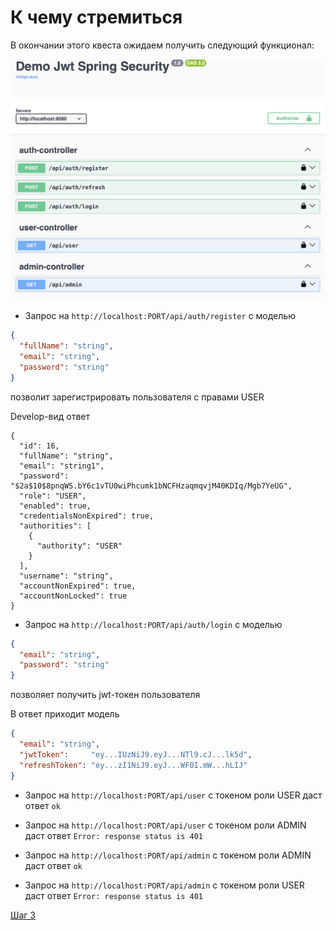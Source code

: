 # К чему стремиться

В окончании этого квеста ожидаем получить следующий функционал:

![swagger](./img/image-01.png)

- Запрос на `http://localhost:PORT/api/auth/register` с моделью

```json
{
  "fullName": "string",
  "email": "string",
  "password": "string"
}
```

позволит зарегистрировать пользователя с правами USER

Develop-вид ответ

```
{
  "id": 16,
  "fullName": "string",
  "email": "string1",
  "password": "$2a$10$8pnqWS.bY6c1vTU0wiPhcumk1bNCFHzaqmqvjM40KDIq/Mgb7YeUG",
  "role": "USER",
  "enabled": true,
  "credentialsNonExpired": true,
  "authorities": [
    {
      "authority": "USER"
    }
  ],
  "username": "string",
  "accountNonExpired": true,
  "accountNonLocked": true
}
```

- Запрос на `http://localhost:PORT/api/auth/login` с моделью

```json
{
  "email": "string",
  "password": "string"
}
```

позволяет получить jwt-токен пользователя

В ответ приходит модель

```json
{
  "email": "string",
  "jwtToken":     "ey...IUzNiJ9.eyJ...NTl9.cJ...lk5d",
  "refreshToken": "ey...zI1NiJ9.eyJ...WF0I.mW...hLIJ"
}
```

- Запрос на `http://localhost:PORT/api/user` с токеном роли USER даст ответ `ok`
- Запрос на `http://localhost:PORT/api/user` с токеном роли ADMIN даст ответ `Error: response status is 401`

- Запрос на `http://localhost:PORT/api/admin` с токеном роли ADMIN даст ответ `ok`
- Запрос на `http://localhost:PORT/api/admin` с токеном роли USER даст ответ `Error: response status is 401`

[Шаг 3](./step-03.md)
